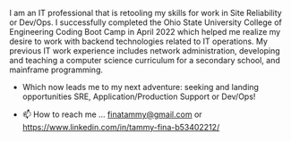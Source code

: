 I am an IT professional that is retooling my skills for work in Site Reliability or Dev/Ops.   I successfully completed the Ohio State University College of Engineering Coding Boot Camp in April 2022 which helped me realize my desire to work with backend technologies related to IT operations.   My previous IT work experience includes network administration, developing and teaching a computer science curriculum for a secondary school, and mainframe programming. 

-  Which now leads me to my next adventure: seeking and landing opportunities SRE, Application/Production Support or Dev/Ops!

- 📫 How to reach me ... finatammy@gmail.com or https://www.linkedin.com/in/tammy-fina-b53402212/

<!---
trfina/trfina is a ✨ special ✨ repository because its `README.md` (this file) appears on your GitHub profile.
You can click the Preview link to take a look at your changes.
--->
